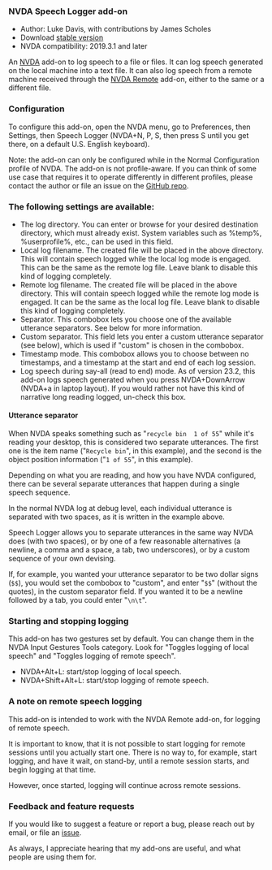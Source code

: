 ### NVDA Speech Logger add-on

* Author: Luke Davis, with contributions by James Scholes
* Download [stable version][1]
* NVDA compatibility: 2019.3.1 and later

An [NVDA](https://nvaccess.org/) add-on to log speech to a file or files.
It can log speech generated on the local machine into a text file.
It can also log speech from a remote machine received through the [NVDA Remote](https://nvdaremote.com/) add-on, either to the same or a different file.

### Configuration

To configure this add-on, open the NVDA menu, go to Preferences, then Settings, then Speech Logger (NVDA+N, P, S, then press S until you get there, on a default U.S. English keyboard).

Note: the add-on can only be configured while in the Normal Configuration profile of NVDA.
The add-on is not profile-aware.
If you can think of some use case that requires it to operate differently in different profiles, please contact the author or file an issue on the [GitHub repo][2].

### The following settings are available:

* The log directory. You can enter or browse for your desired destination directory, which must already exist. System variables such as %temp%, %userprofile%, etc., can be used in this field.
* Local log filename. The created file will be placed in the above directory. This will contain speech logged while the local log mode is engaged. This can be the same as the remote log file. Leave blank to disable this kind of logging completely.
* Remote log filename. The created file will be placed in the above directory. This will contain speech logged while the remote log mode is engaged. It can be the same as the local log file. Leave blank to disable this kind of logging completely.
* Separator. This combobox lets you choose one of the available utterance separators. See below for more information.
* Custom separator. This field lets you enter a custom utterance separator (see below), which is used if "custom" is chosen in the combobox.
* Timestamp mode. This combobox allows you to choose between no timestamps, and a timestamp at the start and end of each log session.
* Log speech during say-all (read to end) mode. As of version 23.2, this add-on logs speech generated when you press NVDA+DownArrow (NVDA+a in laptop layout). If you would rather not have this kind of narrative long reading logged, un-check this box.

#### Utterance separator

When NVDA speaks something such as "`recycle bin  1 of 55`" while it's reading your desktop, this is considered two separate utterances.
The first one is the item name ("`Recycle bin`", in this example), and the second is the object position information ("`1 of 55`", in this example).

Depending on what you are reading, and how you have NVDA configured, there can be several separate utterances that happen during a single speech sequence.

In the normal NVDA log at debug level, each individual utterance is separated with two spaces, as it is written in the example above.

Speech Logger allows you to separate utterances in the same way NVDA does (with two spaces), or by one of a few reasonable alternatives (a newline, a comma and a space, a tab, two underscores), or by a custom sequence of your own devising.

If, for example, you wanted your utterance separator to be two dollar signs (`$$`), you would set the combobox to "custom", and enter "`$$`" (without the quotes), in the custom separator field.
If you wanted it to be a newline followed by a tab, you could enter "`\n\t`".

### Starting and stopping logging

This add-on has two gestures set by default.
You can change them in the NVDA Input Gestures Tools category.
Look for "Toggles logging of local speech" and "Toggles logging of remote speech".
* NVDA+Alt+L: start/stop logging of local speech.
* NVDA+Shift+Alt+L: start/stop logging of remote speech.

### A note on remote speech logging

This add-on is intended to work with the NVDA Remote add-on, for logging of remote speech.

It is important to know, that it is not possible to start logging for remote sessions until you actually start one.
There is no way to, for example, start logging, and have it wait, on stand-by, until a remote session starts, and begin logging at that time.

However, once started, logging will continue across remote sessions.

### Feedback and feature requests

If you would like to suggest a feature or report a bug, please reach out by email, or file an [issue][2].

As always, I appreciate hearing that my add-ons are useful, and what people are using them for.

[1]: https://www.nvaccess.org/addonStore/legacy?file=speechLogger
[2]: https://github.com/opensourcesys/speechLogger/issues/new
